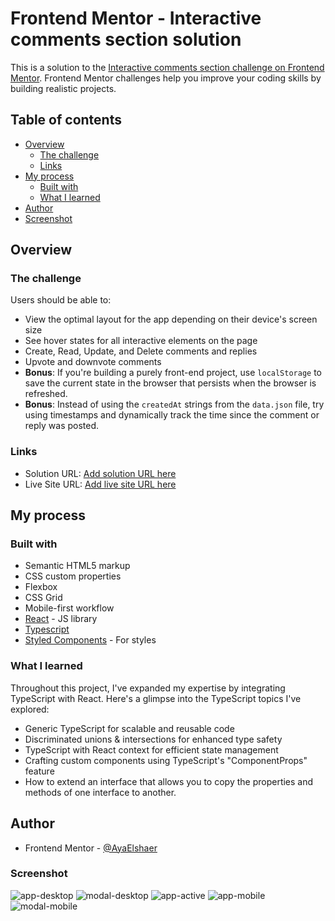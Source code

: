 # Frontend Mentor - Interactive comments section solution

This is a solution to the [Interactive comments section challenge on Frontend Mentor](https://www.frontendmentor.io/challenges/interactive-comments-section-iG1RugEG9). Frontend Mentor challenges help you improve your coding skills by building realistic projects. 

## Table of contents

- [Overview](#overview)
  - [The challenge](#the-challenge)
  - [Links](#links)
- [My process](#my-process)
  - [Built with](#built-with)
  - [What I learned](#what-i-learned)
- [Author](#author)
- [Screenshot](#screenshot)



## Overview

### The challenge

Users should be able to:

- View the optimal layout for the app depending on their device's screen size
- See hover states for all interactive elements on the page
- Create, Read, Update, and Delete comments and replies
- Upvote and downvote comments
- **Bonus**: If you're building a purely front-end project, use `localStorage` to save the current state in the browser that persists when the browser is refreshed.
- **Bonus**: Instead of using the `createdAt` strings from the `data.json` file, try using timestamps and dynamically track the time since the comment or reply was posted.

### Links

- Solution URL: [Add solution URL here](https://your-solution-url.com)
- Live Site URL: [Add live site URL here](https://your-live-site-url.com)

## My process

### Built with

- Semantic HTML5 markup
- CSS custom properties
- Flexbox
- CSS Grid
- Mobile-first workflow
- [React](https://reactjs.org/) - JS library
- [Typescript](https://www.typescriptlang.org/)
- [Styled Components](https://tailwindcss.com/) - For styles


### What I learned

Throughout this project, I've expanded my expertise by integrating TypeScript with React. 
Here's a glimpse into the TypeScript topics I've explored:
- Generic TypeScript for scalable and reusable code
- Discriminated unions & intersections for enhanced type safety
- TypeScript with React context for efficient state management
- Crafting custom components using TypeScript's "ComponentProps" feature
- How to extend an interface that allows you to copy the properties and methods of one interface to another.



## Author

- Frontend Mentor - [@AyaElshaer](https://www.frontendmentor.io/profile/AyaElshaer)

### Screenshot

![app-desktop](./public/screenshots/desktop.png)
![modal-desktop](./public/screenshots/desktop-modal.png)
![app-active](./public/screenshots/active-states.png)
![app-mobile](./public/screenshots/mobile.png)
![modal-mobile](./public/screenshots/mobile-modal.png)
